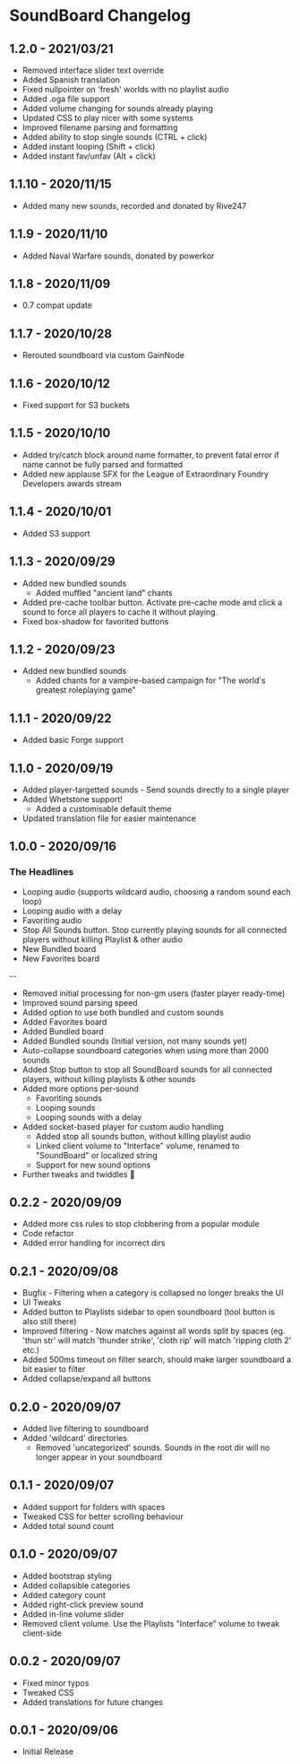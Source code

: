 # SoundBoard Changelog

## 1.2.0 - 2021/03/21

* Removed interface slider text override
* Added Spanish translation
* Fixed nullpointer on 'fresh' worlds with no playlist audio
* Added .oga file support
* Added volume changing for sounds already playing
* Updated CSS to play nicer with some systems
* Improved filename parsing and formatting
* Added ability to stop single sounds (CTRL + click)
* Added instant looping (Shift + click)
* Added instant fav/unfav (Alt + click)

## 1.1.10 - 2020/11/15

* Added many new sounds, recorded and donated by Rive247

## 1.1.9 - 2020/11/10

* Added Naval Warfare sounds, donated by powerkor

## 1.1.8 - 2020/11/09

* 0.7 compat update

## 1.1.7 - 2020/10/28

* Rerouted soundboard via custom GainNode

## 1.1.6 - 2020/10/12

* Fixed support for S3 buckets

## 1.1.5 - 2020/10/10

* Added try/catch block around name formatter, to prevent fatal error if name cannot be fully parsed and formatted
* Added new applause SFX for the League of Extraordinary Foundry Developers awards stream

## 1.1.4 - 2020/10/01

* Added S3 support

## 1.1.3 - 2020/09/29

* Added new bundled sounds
  * Added muffled "ancient land" chants
* Added pre-cache toolbar button. Activate pre-cache mode and click a sound to force all players to cache it without playing.
* Fixed box-shadow for favorited buttons

## 1.1.2 - 2020/09/23

* Added new bundled sounds
  * Added chants for a vampire-based campaign for "The world's greatest roleplaying game"

## 1.1.1 - 2020/09/22

* Added basic Forge support

## 1.1.0 - 2020/09/19

* Added player-targetted sounds - Send sounds directly to a single player
* Added Whetstone support!
  * Added a customisable default theme
* Updated translation file for easier maintenance

## 1.0.0 - 2020/09/16

### The Headlines

* Looping audio (supports wildcard audio, choosing a random sound each loop)
* Looping audio with a delay
* Favoriting audio
* Stop All Sounds button. Stop currently playing sounds for all connected players without killing Playlist & other audio
* New Bundled board
* New Favorites board

--

* Removed initial processing for non-gm users (faster player ready-time)
* Improved sound parsing speed
* Added option to use both bundled and custom sounds
* Added Favorites board
* Added Bundled board
* Added Bundled sounds (Initial version, not many sounds yet)
* Auto-collapse soundboard categories when using more than 2000 sounds
* Added Stop button to stop all SoundBoard sounds for all connected players, without killing playlists & other sounds
* Added more options per-sound
  * Favoriting sounds
  * Looping sounds
  * Looping sounds with a delay
* Added socket-based player for custom audio handling
  * Added stop all sounds button, without killing playlist audio
  * Linked client volume to "Interface" volume, renamed to "SoundBoard" or localized string
  * Support for new sound options
* Further tweaks and twiddles 🔧

## 0.2.2 - 2020/09/09

* Added more css rules to stop clobbering from a popular module
* Code refactor
* Added error handling for incorrect dirs

## 0.2.1 - 2020/09/08

* Bugfix - Filtering when a category is collapsed no longer breaks the UI
* UI Tweaks
* Added button to Playlists sidebar to open soundboard (tool button is also still there)
* Improved filtering - Now matches against all words split by spaces (eg. 'thun str' will match 'thunder strike', 'cloth rip' will match 'ripping cloth 2' etc.)
* Added 500ms timeout on filter search, should make larger soundboard a bit easier to filter
* Added collapse/expand all buttons

## 0.2.0 - 2020/09/07

* Added live filtering to soundboard
* Added 'wildcard' directories
  * Removed 'uncategorized' sounds. Sounds in the root dir will no longer appear in your soundboard

## 0.1.1 - 2020/09/07

* Added support for folders with spaces
* Tweaked CSS for better scrolling behaviour
* Added total sound count

## 0.1.0 - 2020/09/07

* Added bootstrap styling
* Added collapsible categories
* Added category count
* Added right-click preview sound
* Added in-line volume slider
* Removed client volume. Use the Playlists "Interface" volume to tweak client-side

## 0.0.2 - 2020/09/07

* Fixed minor typos
* Tweaked CSS
* Added translations for future changes

## 0.0.1 - 2020/09/06

* Initial Release
